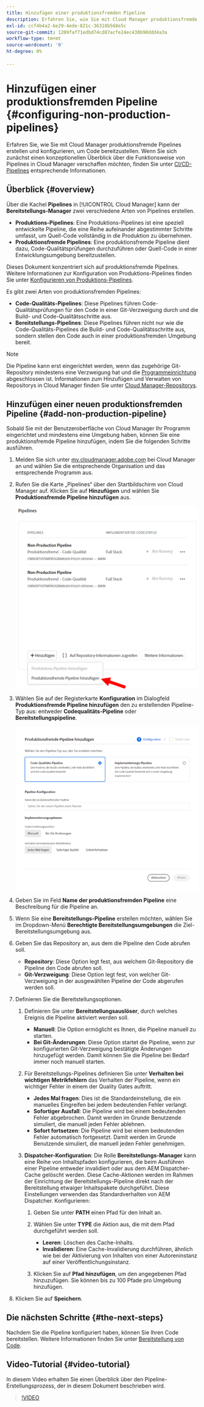 ```yaml
---
title: Hinzufügen einer produktionsfremden Pipeline
description: Erfahren Sie, wie Sie mit Cloud Manager produktionsfremde Pipelines erstellen und konfigurieren, um Code bereitzustellen.
exl-id: ccf4b4a2-6e29-4ede-821c-36318b568e5c
source-git-commit: 1209faf71edbd74cd87acfe24ec438b98ddd4a3a
workflow-type: tm+mt
source-wordcount: '0'
ht-degree: 0%

---
```


# Hinzufügen einer produktionsfremden Pipeline {#configuring-non-production-pipelines}

Erfahren Sie, wie Sie mit Cloud Manager produktionsfremde Pipelines erstellen und konfigurieren, um Code bereitzustellen. Wenn Sie sich zunächst einen konzeptionellen Überblick über die Funktionsweise von Pipelines in Cloud Manager verschaffen möchten, finden Sie unter [CI/CD-Pipelines](/help/overview/ci-cd-pipelines.md) entsprechende Informationen.

## Überblick {#overview}

Über die Kachel **Pipelines** in [!UICONTROL Cloud Manager] kann der **Bereitstellungs-Manager** zwei verschiedene Arten von Pipelines erstellen.

* **Produktions-Pipelines**: Eine Produktions-Pipelines ist eine speziell entwickelte Pipeline, die eine Reihe aufeinander abgestimmter Schritte umfasst, um Quell-Code vollständig in die Produktion zu übernehmen.
* **Produktionsfremde Pipelines**: Eine produktionsfremde Pipeline dient dazu, Code-Qualitätsprüfungen durchzuführen oder Quell-Code in einer Entwicklungsumgebung bereitzustellen.

Dieses Dokument konzentriert sich auf produktionsfremde Pipelines. Weitere Informationen zur Konfiguration von Produktions-Pipelines finden Sie unter [Konfigurieren von Produktions-Pipelines](/help/using/production-pipelines.md).

Es gibt zwei Arten von produktionsfremden Pipelines:

* **Code-Qualitäts-Pipelines**: Diese Pipelines führen Code-Qualitätsprüfungen für den Code in einer Git-Verzweigung durch und die Build- und Code-Qualitätsschritte aus.
* **Bereitstellungs-Pipelines**: Diese Pipelines führen nicht nur wie die Code-Qualitäts-Pipelines die Build- und Code-Qualitätsschritte aus, sondern stellen den Code auch in einer produktionsfremden Umgebung bereit.

>[!NOTE]
>
>Die Pipeline kann erst eingerichtet werden, wenn das zugehörige Git-Repository mindestens eine Verzweigung hat und die [Programmeinrichtung](/help/getting-started/program-setup.md) abgeschlossen ist. Informationen zum Hinzufügen und Verwalten von Repositorys in Cloud Manager finden Sie unter [Cloud Manager-Repositorys](/help/managing-code/managing-repositories.md).

## Hinzufügen einer neuen produktionsfremden Pipeline {#add-non-production-pipeline}

Sobald Sie mit der Benutzeroberfläche von Cloud Manager Ihr Programm eingerichtet und mindestens eine Umgebung haben, können Sie eine produktionsfremde Pipeline hinzufügen, indem Sie die folgenden Schritte ausführen.

1. Melden Sie sich unter [my.cloudmanager.adobe.com](https://my.cloudmanager.adobe.com) bei Cloud Manager an und wählen Sie die entsprechende Organisation und das entsprechende Programm aus.

1. Rufen Sie die Karte „Pipelines“ über den Startbildschirm von Cloud Manager auf. Klicken Sie auf **Hinzufügen** und wählen Sie **Produktionsfremde Pipeline hinzufügen** aus.

   ![Produktionsfremde Pipeline hinzufügen](/help/assets/configure-pipelines/nonprod-pipeline-add1.png)

1. Wählen Sie auf der Registerkarte **Konfiguration** im Dialogfeld **Produktionsfremde Pipeline hinzufügen** den zu erstellenden Pipeline-Typ aus: entweder **Codequalitäts-Pipeline** oder **Bereitstellungspipeline**.

   ![Pipeline-Typ wählen](/help/assets/configure-pipelines/add-non-production-pipeline.png)

1. Geben Sie im Feld **Name der produktionsfremden Pipeline** eine Beschreibung für die Pipeline an.

1. Wenn Sie eine **Bereitstellungs-Pipeline** erstellen möchten, wählen Sie im Dropdown-Menü **Berechtigte Bereitstellungsumgebungen** die Ziel-Bereitstellungsumgebung aus.

1. Geben Sie das Repository an, aus dem die Pipeline den Code abrufen soll.

   * **Repository**: Diese Option legt fest, aus welchem Git-Repository die Pipeline den Code abrufen soll.
   * **Git-Verzweigung**: Diese Option legt fest, von welcher Git-Verzweigung in der ausgewählten Pipeline der Code abgerufen werden soll.

1. Definieren Sie die Bereitstellungsoptionen.

   1. Definieren Sie unter **Bereitstellungsauslöser**, durch welches Ereignis die Pipeline aktiviert werden soll.

      * **Manuell**: Die Option ermöglicht es Ihnen, die Pipeline manuell zu starten.
      * **Bei Git-Änderungen**: Diese Option startet die Pipeline, wenn zur konfigurierten Git-Verzweigung bestätigte Änderungen hinzugefügt werden. Damit können Sie die Pipeline bei Bedarf immer noch manuell starten.

   1. Für Bereitstellungs-Pipelines definieren Sie unter **Verhalten bei wichtigen Metrikfehlern** das Verhalten der Pipeline, wenn ein wichtiger Fehler in einem der Quality Gates auftritt.

      * **Jedes Mal fragen**: Dies ist die Standardeinstellung, die ein manuelles Eingreifen bei jedem bedeutenden Fehler verlangt.
      * **Sofortiger Ausfall**: Die Pipeline wird bei einem bedeutenden Fehler abgebrochen. Damit werden im Grunde Benutzende simuliert, die manuell jeden Fehler ablehnen.
      * **Sofort fortsetzen**: Die Pipeline wird bei einem bedeutenden Fehler automatisch fortgesetzt. Damit werden im Grunde Benutzende simuliert, die manuell jeden Fehler genehmigen.

   1. **Dispatcher-Konfiguration**: Die Rolle **Bereitstellungs-Manager** kann eine Reihe von Inhaltspfaden konfigurieren, die beim Ausführen einer Pipeline entweder invalidiert oder aus dem AEM Dispatcher-Cache gelöscht werden. Diese Cache-Aktionen werden im Rahmen der Einrichtung der Bereitstellungs-Pipeline direkt nach der Bereitstellung etwaiger Inhaltspakete durchgeführt. Diese Einstellungen verwenden das Standardverhalten von AEM Dispatcher. Konfigurieren:

      1. Geben Sie unter **PATH** einen Pfad für den Inhalt an.
      1. Wählen Sie unter **TYPE** die Aktion aus, die mit dem Pfad durchgeführt werden soll.

         * **Leeren**: Löschen des Cache-Inhalts.
         * **Invalidieren**: Eine Cache-Invalidierung durchführen, ähnlich wie bei der Aktivierung von Inhalten von einer Autoreninstanz auf einer Veröffentlichungsinstanz.

      1. Klicken Sie auf **Pfad hinzufügen**, um den angegebenen Pfad hinzuzufügen. Sie können bis zu 100 Pfade pro Umgebung hinzufügen.

1. Klicken Sie auf **Speichern**.

## Die nächsten Schritte {#the-next-steps}

Nachdem Sie die Pipeline konfiguriert haben, können Sie Ihren Code bereitstellen. Weitere Informationen finden Sie unter [Bereitstellung von Code](/help/using/code-deployment.md).

## Video-Tutorial {#video-tutorial}

In diesem Video erhalten Sie einen Überblick über den Pipeline-Erstellungsprozess, der in diesem Dokument beschrieben wird.

>[!VIDEO](https://video.tv.adobe.com/v/327615?captions=ger)
